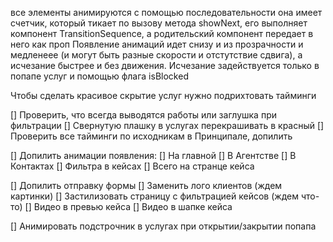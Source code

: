 все элементы анимируются с помощью последовательности
она имеет счетчик, который тикает по вызову метода showNext, его выполняет компонент TransitionSequence, а родительский компонент передает в него как проп
Появление анимаций идет снизу и из прозрачности и медленеее (и могут быть разные скорости и отстутствие сдвига), а исчезание быстрее и без движения.
Исчезание задействуется только в попапе услуг и помощью флага isBlocked

Чтобы сделать красивое скрытие услуг нужно подрихтовать тайминги

[] Проверить, что всегда выводятся работы или заглушка при фильтрации
[] Свернутую плашку в услугах перекрашивать в красный
[] Проверить все тайминги по исходникам в Принципале, допилить

[] Допилить анимации появления:
[] На главной
[] В Агентстве
[] В Контактах
[] Фильтра в кейсах
[] Всего на странце кейса

[] Допилить отправку формы
[] Заменить лого клиентов (ждем картинки)
[] Застилизовать страницу с фильтрацией кейсов (ждем что-то)
[] Видео в превью кейса
[] Видео в шапке кейса

[] Анимировать подстрочник в услугах при открытии/закрытии попапа